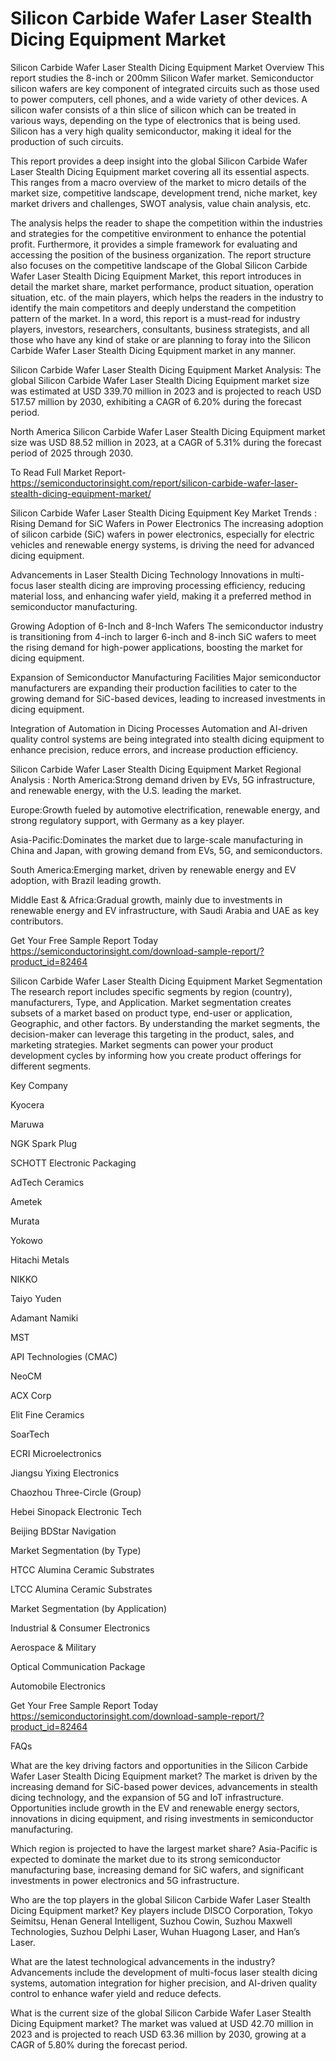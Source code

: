 <h1>Silicon Carbide Wafer Laser Stealth Dicing Equipment Market</h1>
Silicon Carbide Wafer Laser Stealth Dicing Equipment Market Overview
This report studies the 8-inch or 200mm Silicon Wafer market. Semiconductor silicon wafers are key component of integrated circuits such as those used to power computers, cell phones, and a wide variety of other devices. A silicon wafer consists of a thin slice of silicon which can be treated in various ways, depending on the type of electronics that is being used. Silicon has a very high quality semiconductor, making it ideal for the production of such circuits.

This report provides a deep insight into the global Silicon Carbide Wafer Laser Stealth Dicing Equipment market covering all its essential aspects. This ranges from a macro overview of the market to micro details of the market size, competitive landscape, development trend, niche market, key market drivers and challenges, SWOT analysis, value chain analysis, etc.

The analysis helps the reader to shape the competition within the industries and strategies for the competitive environment to enhance the potential profit. Furthermore, it provides a simple framework for evaluating and accessing the position of the business organization. The report structure also focuses on the competitive landscape of the Global Silicon Carbide Wafer Laser Stealth Dicing Equipment Market, this report introduces in detail the market share, market performance, product situation, operation situation, etc. of the main players, which helps the readers in the industry to identify the main competitors and deeply understand the competition pattern of the market.
In a word, this report is a must-read for industry players, investors, researchers, consultants, business strategists, and all those who have any kind of stake or are planning to foray into the Silicon Carbide Wafer Laser Stealth Dicing Equipment market in any manner.

Silicon Carbide Wafer Laser Stealth Dicing Equipment Market Analysis:
The global Silicon Carbide Wafer Laser Stealth Dicing Equipment market size was estimated at USD 339.70 million in 2023 and is projected to reach USD 517.57 million by 2030, exhibiting a CAGR of 6.20% during the forecast period.

North America Silicon Carbide Wafer Laser Stealth Dicing Equipment market size was USD 88.52 million in 2023, at a CAGR of 5.31% during the forecast period of 2025 through 2030.


To Read Full Market Report-
https://semiconductorinsight.com/report/silicon-carbide-wafer-laser-stealth-dicing-equipment-market/


Silicon Carbide Wafer Laser Stealth Dicing Equipment Key Market Trends  :
Rising Demand for SiC Wafers in Power Electronics
The increasing adoption of silicon carbide (SiC) wafers in power electronics, especially for electric vehicles and renewable energy systems, is driving the need for advanced dicing equipment.

Advancements in Laser Stealth Dicing Technology
Innovations in multi-focus laser stealth dicing are improving processing efficiency, reducing material loss, and enhancing wafer yield, making it a preferred method in semiconductor manufacturing.

Growing Adoption of 6-Inch and 8-Inch Wafers
The semiconductor industry is transitioning from 4-inch to larger 6-inch and 8-inch SiC wafers to meet the rising demand for high-power applications, boosting the market for dicing equipment.

Expansion of Semiconductor Manufacturing Facilities
Major semiconductor manufacturers are expanding their production facilities to cater to the growing demand for SiC-based devices, leading to increased investments in dicing equipment.

Integration of Automation in Dicing Processes
Automation and AI-driven quality control systems are being integrated into stealth dicing equipment to enhance precision, reduce errors, and increase production efficiency.

Silicon Carbide Wafer Laser Stealth Dicing Equipment Market Regional Analysis :
North America:Strong demand driven by EVs, 5G infrastructure, and renewable energy, with the U.S. leading the market.

Europe:Growth fueled by automotive electrification, renewable energy, and strong regulatory support, with Germany as a key player.

Asia-Pacific:Dominates the market due to large-scale manufacturing in China and Japan, with growing demand from EVs, 5G, and semiconductors.

South America:Emerging market, driven by renewable energy and EV adoption, with Brazil leading growth.

Middle East & Africa:Gradual growth, mainly due to investments in renewable energy and EV infrastructure, with Saudi Arabia and UAE as key contributors.


Get Your Free Sample Report Today
https://semiconductorinsight.com/download-sample-report/?product_id=82464


Silicon Carbide Wafer Laser Stealth Dicing Equipment Market Segmentation
The research report includes specific segments by region (country), manufacturers, Type, and Application. Market segmentation creates subsets of a market based on product type, end-user or application, Geographic, and other factors. By understanding the market segments, the decision-maker can leverage this targeting in the product, sales, and marketing strategies. Market segments can power your product development cycles by informing how you create product offerings for different segments.

Key Company

Kyocera

Maruwa

NGK Spark Plug

SCHOTT Electronic Packaging

AdTech Ceramics

Ametek

Murata

Yokowo

Hitachi Metals

NIKKO

Taiyo Yuden

Adamant Namiki

MST

API Technologies (CMAC)

NeoCM

ACX Corp

Elit Fine Ceramics

SoarTech

ECRI Microelectronics

Jiangsu Yixing Electronics

Chaozhou Three-Circle (Group)

Hebei Sinopack Electronic Tech

Beijing BDStar Navigation

Market Segmentation (by Type)

HTCC Alumina Ceramic Substrates

LTCC Alumina Ceramic Substrates

Market Segmentation (by Application)

Industrial & Consumer Electronics

Aerospace & Military

Optical Communication Package

Automobile Electronics


Get Your Free Sample Report Today
https://semiconductorinsight.com/download-sample-report/?product_id=82464


FAQs

What are the key driving factors and opportunities in the Silicon Carbide Wafer Laser Stealth Dicing Equipment market?
The market is driven by the increasing demand for SiC-based power devices, advancements in stealth dicing technology, and the expansion of 5G and IoT infrastructure. Opportunities include growth in the EV and renewable energy sectors, innovations in dicing equipment, and rising investments in semiconductor manufacturing.


Which region is projected to have the largest market share?
Asia-Pacific is expected to dominate the market due to its strong semiconductor manufacturing base, increasing demand for SiC wafers, and significant investments in power electronics and 5G infrastructure.


Who are the top players in the global Silicon Carbide Wafer Laser Stealth Dicing Equipment market?
Key players include DISCO Corporation, Tokyo Seimitsu, Henan General Intelligent, Suzhou Cowin, Suzhou Maxwell Technologies, Suzhou Delphi Laser, Wuhan Huagong Laser, and Han’s Laser.


What are the latest technological advancements in the industry?
Advancements include the development of multi-focus laser stealth dicing systems, automation integration for higher precision, and AI-driven quality control to enhance wafer yield and reduce defects.


What is the current size of the global Silicon Carbide Wafer Laser Stealth Dicing Equipment market?
The market was valued at USD 42.70 million in 2023 and is projected to reach USD 63.36 million by 2030, growing at a CAGR of 5.80% during the forecast period.

